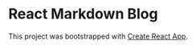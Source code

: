 # React Markdown Blog

This project was bootstrapped with [Create React App](https://github.com/facebook/create-react-app).

